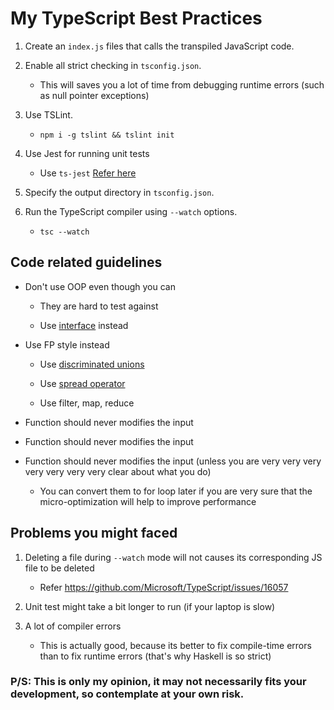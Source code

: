 # My TypeScript Best Practices

1. Create an `index.js` files that calls the transpiled JavaScript code.

2. Enable all strict checking in `tsconfig.json`. 

    - This will saves you a lot of time from debugging runtime errors (such as null pointer exceptions)

3. Use TSLint.

    - `npm i -g tslint && tslint init`

4. Use Jest for running unit tests

    - Use `ts-jest` [Refer here](https://www.npmjs.com/package/ts-jest)

5. Specify the output directory in `tsconfig.json`.

6. Run the TypeScript compiler using `--watch` options.

    - `tsc --watch`


## Code related guidelines

- Don't use OOP even though you can 

    - They are hard to test against

    - Use [interface](https://www.typescriptlang.org/docs/handbook/interfaces.html) instead

- Use FP style instead

    - Use [discriminated unions](https://basarat.gitbooks.io/typescript/docs/types/discriminated-unions.html)

    - Use [spread operator](https://developer.mozilla.org/en-US/docs/Web/JavaScript/Reference/Operators/Spread_syntax)

    - Use filter, map, reduce 
    
- Function should never modifies the input

- Function should never modifies the input 

- Function should never modifies the input (unless you are very very very very very very very clear about what you do)

    - You can convert them to for loop later if you are very sure that the micro-optimization will help to improve performance
    

## Problems you might faced

1. Deleting a file during `--watch` mode will not causes its corresponding JS file to be deleted

    - Refer https://github.com/Microsoft/TypeScript/issues/16057

2. Unit test might take a bit longer to run (if your laptop is slow)

3. A lot of compiler errors 

    - This is actually good, because its better to fix compile-time errors than to fix runtime errors (that's why Haskell is so strict)
    

### P/S: This is only my opinion, it may not necessarily fits your development, so contemplate at your own risk.
